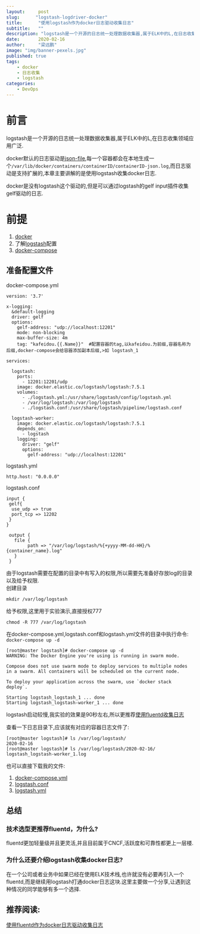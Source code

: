 ```yaml
---
layout:     post 
slug:      "logstash-logdriver-docker"
title:      "使用logstash作为docker日志驱动收集日志"
subtitle:   ""
description: "logstash是一个开源的日志统一处理数据收集器,属于ELK中的L,在日志收集领域应用广泛."  
date:       2020-02-16
author:     "梁远鹏"
image: "img/banner-pexels.jpg"
published: true
tags: 
    - docker
    - 日志收集
    - logstash
categories: 
    - DevOps
---
```



# 前言  
logstash是一个开源的日志统一处理数据收集器,属于ELK中的L,在日志收集领域应用广泛.  

docker默认的日志驱动是[json-file](https://docs.docker.com/config/containers/logging/json-file/),每一个容器都会在本地生成一个``/var/lib/docker/containers/containerID/containerID-json.log``,而日志驱动是支持扩展的,本章主要讲解的是使用logstash收集docker日志.  

docker是没有logstash这个驱动的,但是可以通过logstash的gelf input插件收集gelf驱动的日志.  

# 前提

1. [docker](https://www.docker.com/get-started)  
2. 了解[logstash](https://www.elastic.co/guide/en/logstash/current/index.html)配置  
3. [docker-compose](https://docs.docker.com/compose/reference/overview/)  

##  准备配置文件    

docker-compose.yml  
```
version: '3.7'

x-logging:
  &default-logging
  driver: gelf
  options:
    gelf-address: "udp://localhost:12201"
    mode: non-blocking
    max-buffer-size: 4m
    tag: "kafeidou.{{.Name}}"  #配置容器的tag,以kafeidou.为前缀,容器名称为后缀,docker-compose会给容器添加副本后缀,>如 logstash_1

services:

  logstash:
    ports:
      - 12201:12201/udp
    image: docker.elastic.co/logstash/logstash:7.5.1
    volumes:
      - ./logstash.yml:/usr/share/logstash/config/logstash.yml
      - /var/log/logstash:/var/log/logstash
      - ./logstash.conf:/usr/share/logstash/pipeline/logstash.conf

  logstash-worker:
    image: docker.elastic.co/logstash/logstash:7.5.1
    depends_on:
      - logstash
    logging:
      driver: "gelf"
      options:
        gelf-address: "udp://localhost:12201"
```  

logstash.yml
```
http.host: "0.0.0.0"
```  

logstash.conf
```
input {
 gelf{
  use_udp => true
  port_tcp => 12202
 }
}

 output {
   file {
        path => "/var/log/logstash/%{+yyyy-MM-dd-HH}/%{container_name}.log"
   }
 }
```  



由于logstash需要在配置的目录中有写入的权限,所以需要先准备好存放log的目录以及给予权限.  
创建目录
```
mkdir /var/log/logstash
```  
给予权限,这里用于实验演示,直接授权777  
```
chmod -R 777 /var/log/logstash
```  

在docker-compose.yml,logstash.conf和logstash.yml文件的目录中执行命令:  
``
docker-compose up -d
``  

```
[root@master logstash]# docker-compose up -d
WARNING: The Docker Engine you're using is running in swarm mode.

Compose does not use swarm mode to deploy services to multiple nodes in a swarm. All containers will be scheduled on the current node.

To deploy your application across the swarm, use `docker stack deploy`.

Starting logstash_logstash_1 ... done
Starting logstash_logstash-worker_1 ... done
```  

logstash启动较慢,我实验的效果是90秒左右,所以更推荐[使用fluentd收集日志](https://liangyuanpeng.com/post/docker-log-driver-fluentd/)

查看一下日志目录下,应该就有对应的容器日志文件了:  
```
[root@master logstash]# ls /var/log/logstash/
2020-02-16
[root@master logstash]# ls /var/log/logstash/2020-02-16/
logstash_logstash-worker_1.log
```  


也可以直接下载我的文件:  
1. [docker-compose.yml](https://res.cloudinary.com/lyp/raw/upload/v1581868906/hugo/blog.github.io/ELK/docker-compose.yml)
2. [logstash.conf](https://res.cloudinary.com/lyp/raw/upload/v1581868906/hugo/blog.github.io/ELK/logstash.conf)
3. [logstash.yml](https://res.cloudinary.com/lyp/raw/upload/v1581868942/hugo/blog.github.io/ELK/logstash.yml)  

## 总结  

### 技术选型更推荐fluentd，为什么?  

fluentd更加轻量级并且更灵活,并且目前属于CNCF,活跃度和可靠性都更上一层楼.  

### 为什么还要介绍logstash收集docker日志?

在一个公司或者业务中如果已经在使用ELK技术栈,也许就没有必要再引入一个fluentd,而是继续用logstash打通docker日志这块.这里主要做一个分享,让遇到这种情况的同学能够有多一个选择.   

## 推荐阅读:  

[使用fluentd作为docker日志驱动收集日志](https://liangyuanpeng.com/post/docker-log-driver-fluentd/)